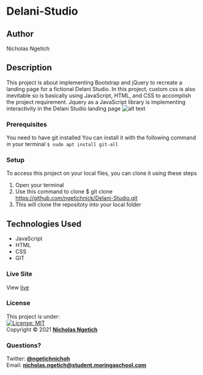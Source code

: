 # Delani-Studio
## Author
Nicholas Ngetich
## Description
This project is about implementing Bootstrap and jQuery to recreate a landing page for a fictional Delani Studio. In this project, custom css is also inevitable so is basically using JavaScript, HTML, and CSS to accomplish the project requirement. Jquery as a JavaScript library is implementing interactivity in the Delani Studio landing page
![alt text](https://github.com/ngetichnick/Delani-Studio/blob/main/Delani-Studio-landing-page.png)
### Prerequisites
You need to have git installed
You can install it with the following command in your terminal
`$ sudo apt install git-all`
### Setup
To access this project on your local files, you can clone it using these steps
1. Open your terminal
1. Use this command to clone $ git clone https://github.com/ngetichnick/Delani-Studio.git
1. This will clone the repositoty into your local folder
## Technologies Used
- JavaScript
- HTML
- CSS
- GIT
### Live Site
View [live](https://ngetichnick.github.io/Delani-Studio/)
### License
This project is under:  
[![License: MIT](https://img.shields.io/badge/License-MIT-yellow.svg)](/LICENSE)  
Copyright &copy; 2021 **[Nicholas Ngetich](https://github.com/ngetichnick)**
### Questions?
Twitter: **[@ngetichnichoh](https://twitter.com/ngetichnichoh)**  
Email: **[nicholas.ngetich@student.moringaschool.com](mailto:nicholas.ngetich@student.moringaschool.com)**
